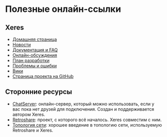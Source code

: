 # Полезные онлайн-ссылки

## Xeres

- [Домашняя страница](https://xeres.io)
- [Новости](https://xeres.io/news)
- [Документация и FAQ](https://xeres.io/docs)
- [Онлайн-обсуждения](https://github.com/zapek/Xeres/discussions)
- [План разработки](https://github.com/users/zapek/projects/4)
- [Проблемы и ошибки](https://github.com/zapek/Xeres/issues)
- [Вики](https://github.com/zapek/Xeres/wiki)
- [Страница проекта на GitHub](https://github.com/zapek/Xeres)

## Сторонние ресурсы

- [ChatServer](https://retroshare.ch): онлайн-сервер, который можно использовать, если у вас пока нет друзей для подключения. Создан и поддерживается автором Xeres.
- [Retroshare](https://retroshare.cc): проект, с которого всё началось. Xeres совместим с ним.
- [Топология сети](https://retroshare.readthedocs.io/en/latest/concept/topology/): хорошее введение в топологию сети, используемую Retroshare и Xeres.
